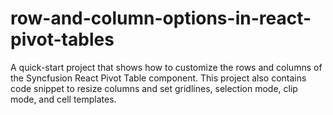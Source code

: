 # row-and-column-options-in-react-pivot-tables
A quick-start project that shows how to customize the rows and columns of the Syncfusion React Pivot Table component. This project also contains code snippet to resize columns and set gridlines, selection mode, clip mode, and cell templates.
